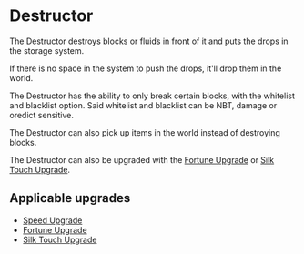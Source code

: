 # Destructor

The Destructor destroys blocks or fluids in front of it and puts the drops in the storage system.

If there is no space in the system to push the drops, it'll drop them in the world.

The Destructor has the ability to only break certain blocks, with the whitelist and blacklist option. Said whitelist and blacklist can be NBT, damage or oredict sensitive.

The Destructor can also pick up items in the world instead of destroying blocks.

The Destructor can also be upgraded with the [Fortune Upgrade](https://github.com/raoulvdberge/refinedstorage/wiki/Fortune-Upgrade) or [Silk Touch Upgrade](https://github.com/raoulvdberge/refinedstorage/wiki/Silk-Touch-Upgrade).

## Applicable upgrades
- [Speed Upgrade](https://github.com/raoulvdberge/refinedstorage/wiki/Speed-Upgrade)
- [Fortune Upgrade](https://github.com/raoulvdberge/refinedstorage/wiki/Fortune-Upgrade)
- [Silk Touch Upgrade](https://github.com/raoulvdberge/refinedstorage/wiki/Silk-Touch-Upgrade)